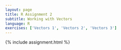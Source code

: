 ```yaml
---
layout: page
title: R Assignment 2
subtitle: Working with Vectors
language: R
exercises: ['Vectors 1', 'Vectors 2', 'Vectors 3']
---
```


{% include assignment.html %}
